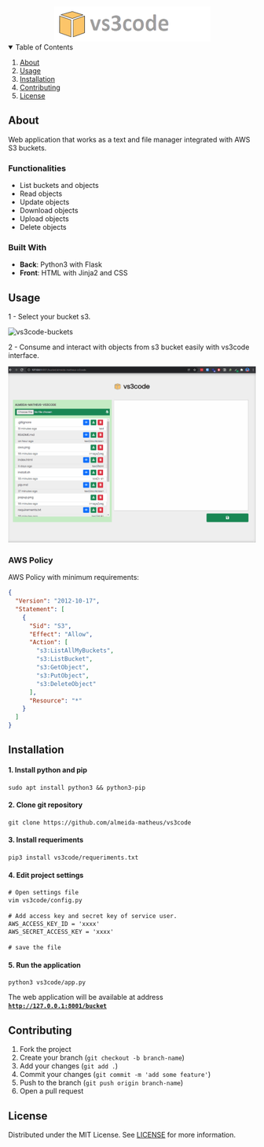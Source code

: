 <div align="center">
  <img src="./assets/vs3code-logo.png" alt="vs3code logo">
</div>

<details open="open">
  <summary>Table of Contents</summary>
  <ol>
    <li><a href="#about">About</a></li>
    <li><a href="#usage">Usage</a></li>
    <li><a href="#installation">Installation</a></li>
    <li><a href="#contributing">Contributing</a></li>
    <li><a href="#license">License</a></li>
  </ol>
</details>

## About
Web application that works as a text and file manager integrated with AWS S3 buckets.
 
### Functionalities
- List buckets and objects
- Read objects
- Update objects
- Download objects
- Upload objects
- Delete objects

### Built With

- **Back**: Python3 with Flask
- **Front**: HTML with Jinja2 and CSS

## Usage

1 - Select your bucket s3.

<img src="./assets/vs3code-buckets.gif" alt="vs3code-buckets">

2 - Consume and interact with objects from s3 bucket easily with vs3code interface.

<img src="./assets/vs3code.gif" alt="vs3code">

### AWS Policy

AWS Policy with minimum requirements:
```json
{
  "Version": "2012-10-17",
  "Statement": [
    {
      "Sid": "S3",
      "Effect": "Allow",
      "Action": [
        "s3:ListAllMyBuckets",
        "s3:ListBucket",
        "s3:GetObject",
        "s3:PutObject",
        "s3:DeleteObject"
      ],
      "Resource": "*"
    }
  ]
}
```

## Installation

#### 1. Install python and pip
```
sudo apt install python3 && python3-pip
```

#### 2. Clone git repository
```
git clone https://github.com/almeida-matheus/vs3code
```

#### 3. Install requeriments
```
pip3 install vs3code/requeriments.txt
```

#### 4. Edit project settings
```
# Open settings file
vim vs3code/config.py

# Add access key and secret key of service user.
AWS_ACCESS_KEY_ID = 'xxxx'
AWS_SECRET_ACCESS_KEY = 'xxxx'

# save the file
```

#### 5. Run the application
```
python3 vs3code/app.py
```
The web application will be available at address [**`http://127.0.0.1:8001/bucket`**](http://127.0.0.1:8001/bucket)

## Contributing
1. Fork the project
2. Create your branch (`git checkout -b branch-name`)
3. Add your changes (`git add .`)
4. Commit your changes (`git commit -m 'add some feature'`)
5. Push to the branch (`git push origin branch-name`)
6. Open a pull request

## License
Distributed under the MIT License. See [LICENSE](LICENSE) for more information.